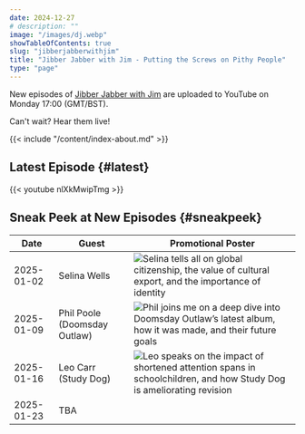 ```yaml
---
date: 2024-12-27
# description: ""
image: "/images/dj.webp"
showTableOfContents: true
slug: "jibberjabberwithjim"
title: "Jibber Jabber with Jim - Putting the Screws on Pithy People"
type: "page"
---
```


New episodes of [Jibber Jabber with Jim](https://www.youtube.com/channel/UCPiMq6YLZieMieOuZ8GJfrg) are uploaded to YouTube on Monday 17:00 (GMT/BST).

Can't wait? Hear them live!

{{< include "/content/index-about.md" >}}

## Latest Episode {#latest}

{{< youtube nlXkMwipTmg >}}

## Sneak Peek at New Episodes {#sneakpeek}

| Date | Guest | Promotional Poster |
| ---- | ----- | ----- |
| 2025-01-02 | Selina Wells | ![Selina tells all on global citizenship, the value of cultural export, and the importance of identity](/images/promos/selina-wells.webp) |
| 2025-01-09 | Phil Poole (Doomsday Outlaw) | ![Phil joins me on a deep dive into Doomsday Outlaw’s latest album, how it was made, and their future goals](/images/promos/phil-poole-doomsday-outlaw.webp) |
| 2025-01-16 | Leo Carr (Study Dog) | ![Leo speaks on the impact of shortened attention spans in schoolchildren, and how Study Dog is ameliorating revision](/images/promos/leo-carr-study-dog.webp) |
| 2025-01-23 | TBA

